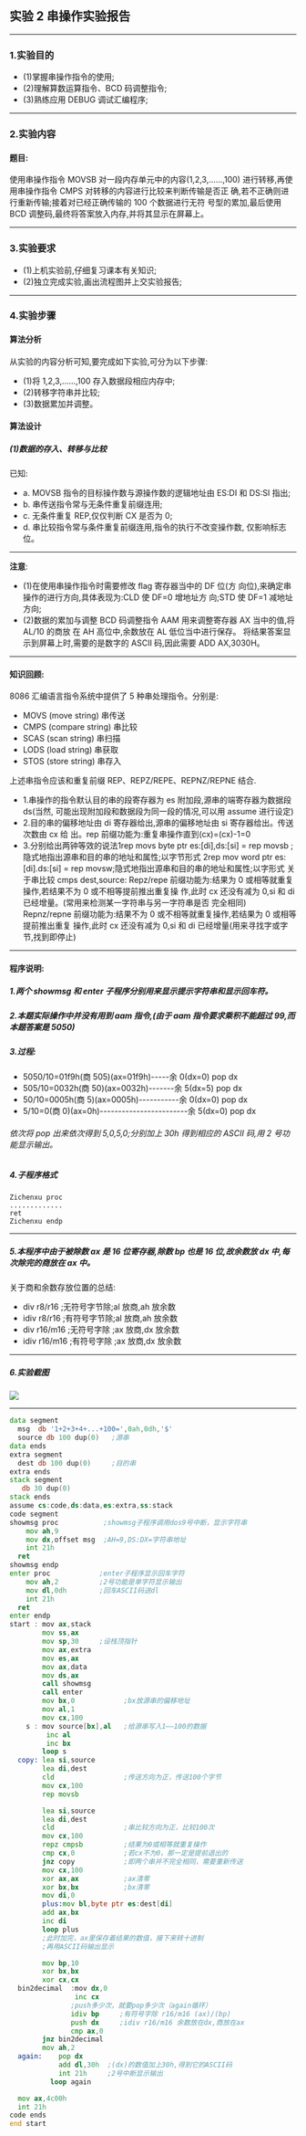 ## 实验 2 串操作实验报告

---------------------------

### 1.实验目的
- (1)掌握串操作指令的使用;
- (2)理解算数运算指令、BCD 码调整指令;
- (3)熟练应用 DEBUG 调试汇编程序;

---------------------------

### 2.实验内容
#### 题目:
 使用串操作指令 MOVSB 对一段内存单元中的内容(1,2,3,......,100) 进行转移,再使用串操作指令 CMPS 对转移的内容进行比较来判断传输是否正 确,若不正确则进行重新传输;接着对已经正确传输的 100 个数据进行无符 号型的累加,最后使用 BCD 调整码,最终将答案放入内存,并将其显示在屏幕上。

------------------------------

### 3.实验要求
- (1)上机实验前,仔细复习课本有关知识;
- (2)独立完成实验,画出流程图并上交实验报告;

-------------------------------

### 4.实验步骤
#### 算法分析   
从实验的内容分析可知,要完成如下实验,可分为以下步骤:
- (1)将 1,2,3,......,100 存入数据段相应内存中;
- (2)转移字符串并比较;
- (3)数据累加并调整。

#### 算法设计
##### (1)数据的存入、转移与比较  
已知:
- a. MOVSB 指令的目标操作数与源操作数的逻辑地址由 ES:DI 和 DS:SI 指出;
- b. 串传送指令常与无条件重复前缀连用;
- c. 无条件重复 REP,仅仅判断 CX 是否为 0;
- d. 串比较指令常与条件重复前缀连用,指令的执行不改变操作数, 仅影响标志位。

------------------------------

__注意__:
- (1)在使用串操作指令时需要修改 flag 寄存器当中的 DF 位(方 向位),来确定串
操作的进行方向,具体表现为:CLD 使 DF=0 增地址方 向;STD 使 DF=1 减地址方向;
- (2)数据的累加与调整 BCD 码调整指令 AAM 用来调整寄存器 AX 当中的值,将AL/10 的商放 在 AH 高位中,余数放在 AL 低位当中进行保存。 将结果答案显示到屏幕上时,需要的是数字的 ASCII 码,因此需要 ADD AX,3030H。

-------------------------------

#### 知识回顾:
8086 汇编语言指令系统中提供了 5 种串处理指令。分别是:  
- MOVS (move string) 串传送  
- CMPS (compare string) 串比较
- SCAS (scan string) 串扫描
- LODS (load string) 串获取
- STOS (store string) 串存入

上述串指令应该和重复前缀 REP、REPZ/REPE、REPNZ/REPNE 结合.
- 1.串操作的指令默认目的串的段寄存器为 es 附加段,源串的端寄存器为数据段 ds(当然,
可能出现附加段和数据段为同一段的情况,可以用 assume 进行设定)
- 2.目的串的偏移地址由 di 寄存器给出,源串的偏移地址由 si 寄存器给出。传送次数由 cx 给
出。rep 前缀功能为:重复串操作直到(cx)=(cx)-1=0
- 3.分别给出两钟等效的说法1rep movs byte ptr es:[di],ds:[si]
= rep movsb ;隐式地指出源串和目的串的地址和属性;以字节形式
2rep mov word ptr es:[di].ds:[si]
= rep movsw;隐式地指出源串和目的串的地址和属性;以字形式
关于串比较 cmps dest,source:
Repz/repe 前缀功能为:结果为 0 或相等就重复操作,若结果不为 0 或不相等提前推出重复操
作,此时 cx 还没有减为 0,si 和 di 已经增量。(常用来检测某一字符串与另一字符串是否
完全相同)
Repnz/repne 前缀功能为:结果不为 0 或不相等就重复操作,若结果为 0 或相等提前推出重复
操作,此时 cx 还没有减为 0,si 和 di 已经增量(用来寻找字或字节,找到即停止)

-----------------

#### 程序说明:
##### 1.两个 showmsg 和 enter 子程序分别用来显示提示字符串和显示回车符。
##### 2.本题实际操作中并没有用到 aam 指令,(由于 aam 指令要求乘积不能超过 99,而本题答案是 5050)
##### 3.过程:
- 5050/10=01f9h(商 505)(ax=01f9h)-----余 0(dx=0) pop dx
- 505/10=0032h(商 50)(ax=0032h)-------余 5(dx=5) pop dx
- 50/10=0005h(商 5)(ax=0005h)-----------余 0(dx=0) pop dx
- 5/10=0(商 0)(ax=0h)------------------------余 5(dx=0) pop dx  

###### 依次将 pop 出来依次得到 5,0,5,0;分别加上 30h 得到相应的 ASCII 码,用 2 号功能显示输出。
##### 4.子程序格式
```Assembly
Zichenxu proc
.............
ret
Zichenxu endp
```
-------------------------

##### 5.本程序中由于被除数 ax 是 16 位寄存器,除数 bp 也是 16 位,故余数放 dx 中,每次除完的商放在 ax 中。  
关于商和余数存放位置的总结:
- div r8/r16
;无符号字节除;al 放商,ah 放余数
- idiv r8/r16
;有符号字节除;al 放商,ah 放余数
- div r16/m16
;无符号字除 ;ax 放商,dx 放余数
- idiv r16/m16
;有符号字除 ;ax 放商,dx 放余数

------------------------------

##### 6.实验截图
![](assets/shiyan2.PNG)

-------------------------------

```asm
data segment
  msg  db '1+2+3+4+...+100=',0ah,0dh,'$'
  source db 100 dup(0)   ;源串
data ends
extra segment
  dest db 100 dup(0)     ;目的串
extra ends
stack segment
   db 30 dup(0)
stack ends
assume cs:code,ds:data,es:extra,ss:stack
code segment
showmsg proc           ;showmsg子程序调用dos9号中断，显示字符串
    mov ah,9
    mov dx,offset msg  ;AH=9,DS:DX=字符串地址
    int 21h
  ret
showmsg endp
enter proc            ;enter子程序显示回车字符
    mov ah,2          ;2号功能是单字符显示输出
    mov dl,0dh        ;回车ASCII码送dl
    int 21h
  ret
enter endp
start : mov ax,stack
        mov ss,ax
        mov sp,30     ;设栈顶指针
        mov ax,extra
        mov es,ax
        mov ax,data
        mov ds,ax
        call showmsg
        call enter
        mov bx,0            ;bx放源串的偏移地址
        mov al,1
        mov cx,100
    s : mov source[bx],al   ;给源串写入1——100的数据
         inc al
         inc bx
        loop s
  copy: lea si,source
        lea di,dest
        cld                 ;传送方向为正，传送100个字节
        mov cx,100
        rep movsb

        lea si,source
        lea di,dest
        cld                 ;串比较方向为正，比较100次
        mov cx,100
        repz cmpsb          ;结果为0或相等就重复操作
        cmp cx,0            ;若cx不为0，那一定是提前退出的
        jnz copy            ;即两个串并不完全相同，需要重新传送
        mov cx,100
        xor ax,ax           ;ax清零
        xor bx,bx           ;bx清零
        mov di,0
        plus:mov bl,byte ptr es:dest[di]
        add ax,bx
        inc di
        loop plus
        ;此时加完，ax里保存着结果的数值，接下来转十进制
        ;再用ASCII码输出显示

        mov bp,10
        xor bx,bx
        xor cx,cx
  bin2decimal  :mov dx,0
                inc cx  
               ;push多少次，就要pop多少次（again循环）     
               idiv bp     ;有符号字除 r16/m16 (ax)/(bp)
               push dx     ;idiv r16/m16 余数放在dx,商放在ax
               cmp ax,0
        jnz bin2decimal
        mov ah,2
  again:    pop dx
            add dl,30h  ;(dx)的数值加上30h,得到它的ASCII码
            int 21h     ;2号中断显示输出
          loop again    

  mov ax,4c00h
  int 21h
code ends
end start
```
